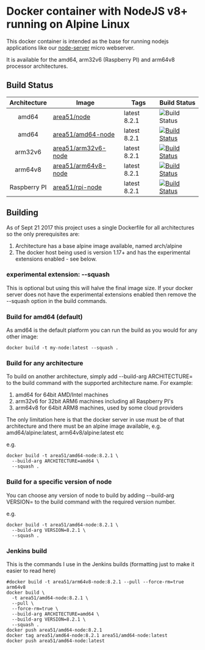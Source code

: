 # Docker container with NodeJS v8+ running on Alpine Linux

This docker container is intended as the base for running nodejs applications like our [node-server](https://github.com/peter-mount/node-server) micro webserver.

It is available for the amd64, arm32v6 (Raspberry PI) and arm64v8 processor architectures.

## Build Status

| Architecture | Image | Tags | Build Status |
| :----------: | ----- | ---- | ------------ | 
| amd64 | [area51/node](https://hub.docker.com/r/area51/node/) | latest 8.2.1 | ![Build Status](https://img.shields.io/docker/build/area51/node.svg)
| amd64 | [area51/amd64-node](https://hub.docker.com/r/area51/node-amd64/) | latest 8.2.1 | [![Build Status](http://jenkins.area51.onl/buildStatus/icon?job=Public/node-amd64)](http://jenkins.area51.onl/job/Public/job/node-amd64/)
| arm32v6 | [area51/arm32v6-node](https://hub.docker.com/r/area51/node-arm32v6/) | latest 8.2.1 | [![Build Status](http://jenkins.area51.onl/buildStatus/icon?job=Public/node-arm32v6)](http://jenkins.area51.onl/job/Public/job/node-arm32v6/)
| arm64v8 | [area51/arm64v8-node](https://hub.docker.com/r/area51/node-arm64v8/) | latest 8.2.1 |  [![Build Status](http://jenkins.area51.onl/buildStatus/icon?job=Public/node-arm64v8)](http://jenkins.area51.onl/job/Public/job/node-arm64v8/)
| Raspberry PI | [area51/rpi-node](https://hub.docker.com/r/area51/node-arm32v6/) | latest 8.2.1 | [![Build Status](http://jenkins.area51.onl/buildStatus/icon?job=Public/node-arm32v6)](http://jenkins.area51.onl/job/Public/job/node-arm32v6/)

## Building

As of Sept 21 2017 this project uses a single Dockerfile for all architectures so the only prerequisites are:
1. Architecture has a base alpine image available, named arch/alpine
1. The docker host being used is version 1.17+ and has the experimental extensions enabled - see below.

### experimental extension: --squash

This is optional but using this will halve the final image size. If your docker server does not have the experimental extensions enabled then remove the --squash option in the build commands.

### Build for amd64 (default)

As amd64 is the default platform you can run the build as you would for any other image:

    docker build -t my-node:latest --squash .

### Build for any architecture

To build on another architecture, simply add --build-arg ARCHITECTURE= to the build command with the supported architecture name. For example:

1. amd64 for 64bit AMD/Intel machines
1. arm32v6 for 32bit ARM6 machines including all Raspberry PI's
1. arm64v8 for 64bit ARM8 machines, used by some cloud providers

The only limitation here is that the docker server in use must be of that architecture and there must be an alpine image available, e.g. amd64/alpine:latest, arm64v8/alpine:latest etc

e.g.

    docker build -t area51/amd64-node:8.2.1 \
      --build-arg ARCHITECTURE=amd64 \
      --squash .

### Build for a specific version of node

You can choose any version of node to build by adding --build-arg VERSION= to the build command with the required version number.

e.g.

    docker build -t area51/amd64-node:8.2.1 \
      --build-arg VERSION=8.2.1 \
      --squash .

### Jenkins build

This is the commands I use in the Jenkins builds (formatting just to make it easier to read here)

    #docker build -t area51/arm64v8-node:8.2.1 --pull --force-rm=true arm64v8
    docker build \
      -t area51/amd64-node:8.2.1 \
      --pull \
      --force-rm=true \
      --build-arg ARCHITECTURE=amd64 \
      --build-arg VERSION=8.2.1 \
      --squash .
    docker push area51/amd64-node:8.2.1
    docker tag area51/amd64-node:8.2.1 area51/amd64-node:latest
    docker push area51/amd64-node:latest
